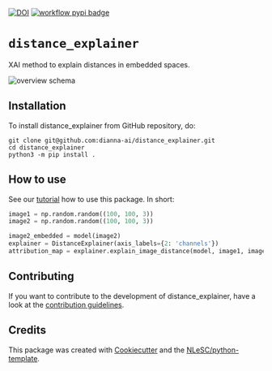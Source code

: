 [![DOI](https://zenodo.org/badge/DOI/10.5281/zenodo.10018768.svg)](https://doi.org/10.5281/zenodo.10018768) [![workflow pypi badge](https://img.shields.io/pypi/v/distance-explainer.svg?colorB=blue)](https://pypi.python.org/project/distance-explainer/)

# `distance_explainer`

XAI method to explain distances in embedded spaces.

![overview schema](https://github.com/user-attachments/assets/bbd5a79c-c50b-47a2-89fc-d8ed3053c845)


## Installation

To install distance_explainer from GitHub repository, do:

```console
git clone git@github.com:dianna-ai/distance_explainer.git
cd distance_explainer
python3 -m pip install .
```
## How to use

See our [tutorial](tutorial.ipynb) how to use this package.
In short:
```python
image1 = np.random.random((100, 100, 3))
image2 = np.random.random((100, 100, 3))

image2_embedded = model(image2)
explainer = DistanceExplainer(axis_labels={2: 'channels'})
attribution_map = explainer.explain_image_distance(model, image1, image2_embedded)
```
## Contributing

If you want to contribute to the development of distance_explainer,
have a look at the [contribution guidelines](docs/CONTRIBUTING.md).

## Credits

This package was created with [Cookiecutter](https://github.com/audreyr/cookiecutter) and the [NLeSC/python-template](https://github.com/NLeSC/python-template).
